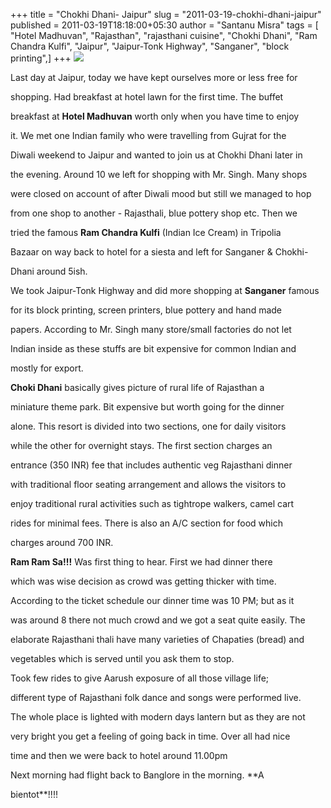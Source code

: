 +++
title = "Chokhi Dhani- Jaipur"
slug = "2011-03-19-chokhi-dhani-jaipur"
published = 2011-03-19T18:18:00+05:30
author = "Santanu Misra"
tags = [ "Hotel Madhuvan", "Rajasthan", "rajasthani cuisine", "Chokhi Dhani", "Ram Chandra Kulfi", "Jaipur", "Jaipur-Tonk Highway", "Sanganer", "block printing",]
+++
[![](../images/thumbnails/2011-03-19-chokhi-dhani-jaipur-chokhidhani.jpg)](../images/2011-03-19-chokhi-dhani-jaipur-chokhidhani.jpg)

Last day at Jaipur, today we have kept ourselves more or less free for
shopping. Had breakfast at hotel lawn for the first time. The buffet
breakfast at **Hotel Madhuvan** worth only when you have time to enjoy
it. We met one Indian family who were travelling from Gujrat for the
Diwali weekend to Jaipur and wanted to join us at Chokhi Dhani later in
the evening. Around 10 we left for shopping with Mr. Singh. Many shops
were closed on account of after Diwali mood but still we managed to hop
from one shop to another - Rajasthali, blue pottery shop etc. Then we
tried the famous **Ram Chandra Kulfi** (Indian Ice Cream) in Tripolia
Bazaar on way back to hotel for a siesta and left for Sanganer & Chokhi-
Dhani around 5ish.

We took Jaipur-Tonk Highway and did more shopping at **Sanganer** famous
for its block printing, screen printers, blue pottery and hand made
papers. According to Mr. Singh many store/small factories do not let
Indian inside as these stuffs are bit expensive for common Indian and
mostly for export.

**Choki Dhani** basically gives picture of rural life of Rajasthan a
miniature theme park. Bit expensive but worth going for the dinner
alone. This resort is divided into two sections, one for daily visitors
while the other for overnight stays. The first section charges an
entrance (350 INR) fee that includes authentic veg Rajasthani dinner
with traditional floor seating arrangement and allows the visitors to
enjoy traditional rural activities such as tightrope walkers, camel cart
rides for minimal fees. There is also an A/C section for food which
charges around 700 INR.

**Ram Ram Sa!!!** Was first thing to hear. First we had dinner there
which was wise decision as crowd was getting thicker with time.
According to the ticket schedule our dinner time was 10 PM; but as it
was around 8 there not much crowd and we got a seat quite easily. The
elaborate Rajasthani thali have many varieties of Chapaties (bread) and
vegetables which is served until you ask them to stop.

Took few rides to give Aarush exposure of all those village life;
different type of Rajasthani folk dance and songs were performed live.
The whole place is lighted with modern days lantern but as they are not
very bright you get a feeling of going back in time. Over all had nice
time and then we were back to hotel around 11.00pm

Next morning had flight back to Banglore in the morning. **A
bientot**!!!!
